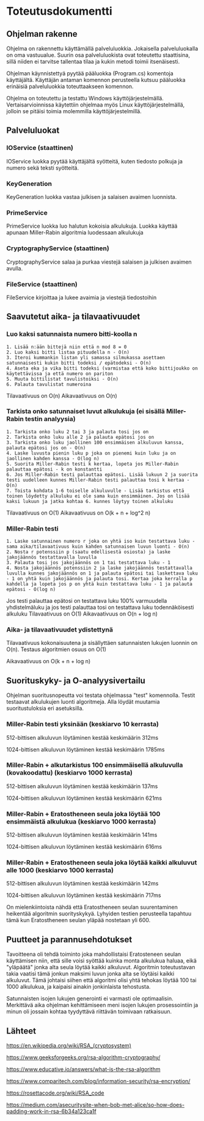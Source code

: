 # Toteutusdokumentti

## Ohjelman rakenne
Ohjelma on rakennettu käyttämällä palveluluokkia. Jokaisella palveluluokalla on oma vastuualue. Suurin osa palveluluokista ovat toteutettu staattisina, sillä niiden ei tarvitse tallentaa tilaa ja kukin metodi toimii itsenäisesti. 

Ohjelman käynnistettyä pyytää pääluokka (Program.cs) komentoja käyttäjältä. Käyttäjän antaman komennon perusteella kutsuu pääluokka erinäisiä palveluluokkia toteuttaakseen komennon.

Ohjelma on toteutettu ja testattu Windows käyttöjärjestelmällä. Vertaisarvioinnissa käytettiin ohjelmaa myös Linux käyttöjärjestelmällä, jolloin se pitäisi toimia molemmilla käyttöjärjestelmillä. 

## Palveluluokat
### IOService (staattinen)
IOService luokka pyytää käyttäjältä syötteitä, kuten tiedosto polkuja ja numero sekä teksti syötteitä.

### KeyGeneration 
KeyGeneration luokka vastaa julkisen ja salaisen avaimen luonnista. 

### PrimeService
PrimeService luokka luo halutun kokoisia alkulukuja. Luokka käyttää apunaan Miller-Rabin algoritmia luodessaan alkulukuja

### CryptographyService (staattinen)
CryptographyService salaa ja purkaa viestejä salaisen ja julkisen avaimen avulla.

### FileService (staattinen)
FileService kirjoittaa ja lukee avaimia ja viestejä tiedostoihin

## Saavutetut aika- ja tilavaativuudet
### Luo kaksi satunnaista numero bitti-koolla n
```
1. Lisää n:ään bittejä niin että n mod 8 = 0
2. Luo kaksi bitti listaa pituudella n - O(n)
3. Iteroi kummankin listan yli samassa silmukassa asettaen satunnaisesti kukin bitti todeksi / epätodeksi - O(n)
4. Aseta eka ja vika bitti todeksi (varmistaa että koko bittijoukko on käytettävissa ja että numero on pariton
5. Muuta bittilistat tavulistoiksi - O(n)
6. Palauta tavulistat numeroina
```
Tilavaativuus on O(n)
Aikavaativuus on O(n)

### Tarkista onko satunnaiset luvut alkulukuja (ei sisällä Miller-Rabin testin analyysia)
```
1. Tarkista onko luku 2 tai 3 ja palauta tosi jos on
2. Tarkista onko luku alle 2 ja palauta epätosi jos on
3. Tarkista onko luku jaollinen 100 ensimmäisen alkuluvun kanssa, palauta epätosi jos on - O(n)
4. Laske luvusta pienin luku p joka on pienemi kuin luku ja on jaollinen kahden kanssa - O(log n)
5. Suorita Miller-Rabin testi k kertaa, lopeta jos Miller-Rabin palauttaa epätosi - k on konstantti
6. Jos Miller-Rabin testi palauttaa epätosi. Lisää lukuun 2 ja suorita testi uudelleen kunnes Miller-Rabin testi palauttaa tosi k kertaa - O(n)
7. Toista kohdata 1-6 toiselle alkuluvulle - Lisää tarkistus että toinen löydetty alkuluku ei ole sama kuin ensimmäinen. Jos on lisää kaksi lukuun ja jatka kohtaa 6. kunnes löytyy toinen alkuluku
```
Tilavaativuus on O(1)
Aikavaativuus on O(k + n + log^2 n)

### Miller-Rabin testi
```
1. Laske satunnainen numero r joka on yhtä iso kuin testattava luku - sama aika/tilavaativuus kuin kahden satunnaisen luvun luonti - O(n)
2. Nosta r potenssiin p (saatu edellisestä osiosta) ja laske jakojäännös testattavalla luvulla
3. Palauta tosi jos jakojäännös on 1 tai testattava luku - 1
4. Nosta jakojäännös potenssiin 2 ja laske jakojäännös testattavalla luvulla kunnes jakojäännös on 1 ja palauta epätosi tai laskettava luku - 1 on yhtä kuin jakojäännös ja palauta tosi. Kertaa joka kerralla p kahdella ja lopeta jos p on yhtä kuin testattava luku - 1 ja palauta epätosi - O(log n) 
```
Jos testi palauttaa epätosi on testattava luku 100% varmuudella yhdistelmäluku ja jos testi palauttaa tosi on testattava luku todennäköisesti alkuluku 
Tilavaativuus on O(1)
Aikavaativuus on O(n + log n)

### Aika- ja tilavaativuudet ydistettynä
Tilavaativuus kokonaisuutena ja sisällyttäen satunnaisten lukujen luonnin on O(n). Testaus algoritmien osuus on O(1)

Aikavaativuus on O(k + n + log n)

## Suorituskyky- ja O-analyysivertailu
Ohjelman suoritusnopeutta voi testata ohjelmassa "test" komennolla. Testit testaavat alkulukujen luonti algoritmeja. Alla löydät muutamia suoritustuloksia eri asetuksilla.
### Miller-Rabin testi yksinään (keskiarvo 10 kerrasta)
512-bittisen alkuluvun löytäminen kestää keskimäärin 312ms

1024-bittisen alkuluvun löytäminen kestää keskimäärin 1785ms
### Miller-Rabin + alkutarkistus 100 ensimmäisellä alkuluvulla (kovakoodattu) (keskiarvo 1000 kerrasta)
512-bittisen alkuluvun löytäminen kestää keskimäärin 137ms

1024-bittisen alkuluvun löytäminen kestää keskimäärin 621ms
### Miller-Rabin + Eratostheneen seula joka löytää 100 ensimmäistä alkulukua (keskiarvo 1000 kerrasta)
512-bittisen alkuluvun löytäminen kestää keskimäärin 141ms

1024-bittisen alkuluvun löytäminen kestää keskimäärin 616ms
### Miller-Rabin + Eratostheneen seula joka löytää kaikki alkuluvut alle 1000 (keskiarvo 1000 kerrasta)
512-bittisen alkuluvun löytäminen kestää keskimäärin 142ms

1024-bittisen alkuluvun löytäminen kestää keskimäärin 717ms

On mielenkiintoista nähdä että Eratostheneen seulan suurentaminen heikentää algoritmin suorityskykyä. Lyhyiden testien perusteella tapahtuu tämä kun Eratostheneen seulan yläpää nostetaan yli 600.

## Puutteet ja parannusehdotukset
Tavoitteena oli tehdä toiminto joka mahdollistaisi Eratosteneen seulan käyttämisen niin, että sille voisi syöttää kuinka monta alkulukua haluaa, eikä "yläpäätä" jonka alta seula löytää kaikki alkuluvut. Algoritmin toteutustavan takia vaatisi tämä jonkun maksimi luvun jonka alta se löytäisi kaikki alkuluvut. Tämä johtaisi siihen että algoritmi olisi yhtä tehokas löytää 100 tai 1000 alkulukua, ja kaipaisi ainakin jonkinlaista tehostusta.

Satunnaisten isojen lukujen generointi ei varmasti ole optimaalisin. Merkittävä aika ohjelman kehittämiseen meni isojen lukujen prosessointiin ja minun oli jossain kohtaa tyydyttävä riittävän toimivaan ratkaisuun.

## Lähteet
https://en.wikipedia.org/wiki/RSA_(cryptosystem)

https://www.geeksforgeeks.org/rsa-algorithm-cryptography/

https://www.educative.io/answers/what-is-the-rsa-algorithm

https://www.comparitech.com/blog/information-security/rsa-encryption/

https://rosettacode.org/wiki/RSA_code

https://medium.com/asecuritysite-when-bob-met-alice/so-how-does-padding-work-in-rsa-6b34a123ca1f
